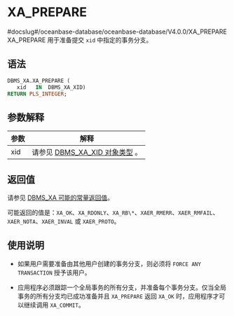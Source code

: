 XA_PREPARE 
===============================
#docslug#/oceanbase-database/oceanbase-database/V4.0.0/XA_PREPARE
XA_PREPARE 用于准备提交 `xid` 中指定的事务分支。

语法 
-----------

```sql
DBMS_XA.XA_PREPARE (
   xid   IN  DBMS_XA_XID)
RETURN PLS_INTEGER;
```



参数解释 
-------------



| **参数** |                                  **解释**                                   |
|--------|---------------------------------------------------------------------------|
| xid    | 请参见 [DBMS_XA_XID 对象类型](../19.DBMS_XA/3.the-type-of-the-dbms_xa_xid-object-1.md) 。 |



返回值 
------------

请参见 [DBMS_XA 可能的常量返回值](../19.DBMS_XA/2.dbms_xa-constant-1.md)。

可能返回的值是：`XA_OK`、`XA_RDONLY`、`XA_RB\*`、`XAER_RMERR`、`XAER_RMFAIL`、`XAER_NOTA`、`XAER_INVAL` 或 `XAER_PROTO`。

使用说明 
-------------------------

* 如果用户需要准备由其他用户创建的事务分支，则必须将 `FORCE ANY TRANSACTION` 授予该用户。

  

* 应用程序必须跟踪一个全局事务的所有分支，并准备每个事务分支。仅当全局事务的所有分支均已成功准备并且 `XA_PREPARE` 返回 `XA_OK` 时，应用程序才可以继续调用 `XA_COMMIT`。

  



